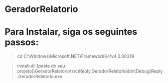 # GeradorRelatorio

# Para Instalar, siga os seguintes passos:

> cd C:\Windows\Microsoft.NET\Framework64\v4.0.30319

> installutil [pasta do seu projeto]\GeradorRelatorio\src\Reply.GeradorRelatorio\bin\Debug\Reply.GeradorRelatorio.exe
